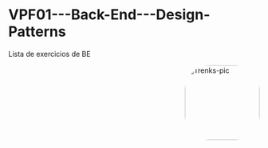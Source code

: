 # VPF01---Back-End---Design-Patterns
Lista de exercicios de BE

 <img align="right" alt="Trenks-pic" height="150" style="border-radius:50px;" src="[https://media.giphy.com/media/uurtMtTKqkJda4dk8Y/giphy.gif](https://media1.giphy.com/media/uurtMtTKqkJda4dk8Y/200w.webp?cid=ecf05e47b84g1r43iajz2pi8vjfjusn0cgqhej6llia6n9ba&rid=200w.webp&ct=g)">
